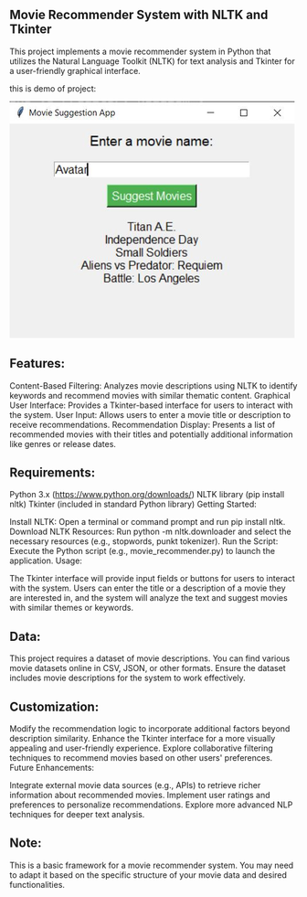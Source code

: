## Movie Recommender System with NLTK and Tkinter

This project implements a movie recommender system in Python that utilizes the Natural Language Toolkit (NLTK) for text analysis and Tkinter for a user-friendly graphical interface.

this is demo of project:


<img src="https://github.com/FarzanehValaee/recommend_movie/blob/main/app.JPG">


## Features:

Content-Based Filtering: Analyzes movie descriptions using NLTK to identify keywords and recommend movies with similar thematic content.
Graphical User Interface: Provides a Tkinter-based interface for users to interact with the system.
User Input: Allows users to enter a movie title or description to receive recommendations.
Recommendation Display: Presents a list of recommended movies with their titles and potentially additional information like genres or release dates.
## Requirements:

Python 3.x (https://www.python.org/downloads/)
NLTK library (pip install nltk)
Tkinter (included in standard Python library)
Getting Started:

Install NLTK: Open a terminal or command prompt and run pip install nltk.
Download NLTK Resources: Run python -m nltk.downloader and select the necessary resources (e.g., stopwords, punkt tokenizer).
Run the Script: Execute the Python script (e.g., movie_recommender.py) to launch the application.
Usage:

The Tkinter interface will provide input fields or buttons for users to interact with the system. Users can enter the title or a description of a movie they are interested in, and the system will analyze the text and suggest movies with similar themes or keywords.

## Data:

This project requires a dataset of movie descriptions. You can find various movie datasets online in CSV, JSON, or other formats. Ensure the dataset includes movie descriptions for the system to work effectively.

## Customization:

Modify the recommendation logic to incorporate additional factors beyond description similarity.
Enhance the Tkinter interface for a more visually appealing and user-friendly experience.
Explore collaborative filtering techniques to recommend movies based on other users' preferences.
Future Enhancements:

Integrate external movie data sources (e.g., APIs) to retrieve richer information about recommended movies.
Implement user ratings and preferences to personalize recommendations.
Explore more advanced NLP techniques for deeper text analysis.
## Note:

This is a basic framework for a movie recommender system. You may need to adapt it based on the specific structure of your movie data and desired functionalities.
